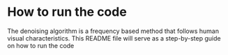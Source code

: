 # How to run the code
The denoising algorithm is a frequency based method that follows human visual characteristics. This README file will serve as a step-by-step guide on how to run the code 
